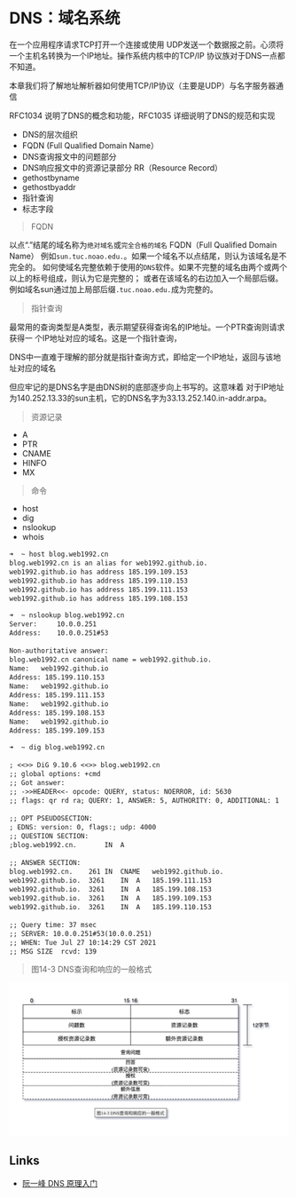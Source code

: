 # DNS：域名系统

在一个应用程序请求TCP打开一个连接或使用
UDP发送一个数据报之前。心须将一个主机名转换为一个IP地址。操作系统内核中的TCP/IP
协议族对于DNS一点都不知道。

本章我们将了解地址解析器如何使用TCP/IP协议（主要是UDP）与名字服务器通信

RFC1034 说明了DNS的概念和功能，RFC1035 详细说明了DNS的规范和实现

- DNS的层次组织
- FQDN (Full Qualified Domain Name）
- DNS查询报文中的问题部分
- DNS响应报文中的资源记录部分 RR（Resource Record）
- gethostbyname
- gethostbyaddr
- 指针查询
- 标志字段

> FQDN

以点“.”结尾的域名称为`绝对域名`或`完全合格的域名` FQDN（Full Qualified Domain Name）
例如`sun.tuc.noao.edu.`。如果一个域名不以点结尾，则认为该域名是不完全的。
如何使域名完整依赖于使用的`DNS`软件。如果不完整的域名由两个或两个以上的标号组成，则认为它是完整的；
或者在该域名的右边加入一个局部后缀。例如域名sun通过加上局部后缀`.tuc.noao.edu.`成为完整的。

> 指针查询

最常用的查询类型是A类型，表示期望获得查询名的IP地址。一个PTR查询则请求获得一
个IP地址对应的域名。这是一个指针查询，

DNS中一直难于理解的部分就是指针查询方式，即给定一个IP地址，返回与该地址对应的域名

但应牢记的是DNS名字是由DNS树的底部逐步向上书写的。这意味着
对于IP地址为140.252.13.33的sun主机，它的DNS名字为33.13.252.140.in-addr.arpa。

> 资源记录

- A
- PTR
- CNAME
- HINFO
- MX

> 命令

- host
- dig
- nslookup
- whois

```log
➜  ~ host blog.web1992.cn
blog.web1992.cn is an alias for web1992.github.io.
web1992.github.io has address 185.199.109.153
web1992.github.io has address 185.199.110.153
web1992.github.io has address 185.199.111.153
web1992.github.io has address 185.199.108.153
```

```log
➜  ~ nslookup blog.web1992.cn
Server:		10.0.0.251
Address:	10.0.0.251#53

Non-authoritative answer:
blog.web1992.cn	canonical name = web1992.github.io.
Name:	web1992.github.io
Address: 185.199.110.153
Name:	web1992.github.io
Address: 185.199.111.153
Name:	web1992.github.io
Address: 185.199.108.153
Name:	web1992.github.io
Address: 185.199.109.153
```

```log
➜  ~ dig blog.web1992.cn

; <<>> DiG 9.10.6 <<>> blog.web1992.cn
;; global options: +cmd
;; Got answer:
;; ->>HEADER<<- opcode: QUERY, status: NOERROR, id: 5630
;; flags: qr rd ra; QUERY: 1, ANSWER: 5, AUTHORITY: 0, ADDITIONAL: 1

;; OPT PSEUDOSECTION:
; EDNS: version: 0, flags:; udp: 4000
;; QUESTION SECTION:
;blog.web1992.cn.		IN	A

;; ANSWER SECTION:
blog.web1992.cn.	261	IN	CNAME	web1992.github.io.
web1992.github.io.	3261	IN	A	185.199.111.153
web1992.github.io.	3261	IN	A	185.199.108.153
web1992.github.io.	3261	IN	A	185.199.109.153
web1992.github.io.	3261	IN	A	185.199.110.153

;; Query time: 37 msec
;; SERVER: 10.0.0.251#53(10.0.0.251)
;; WHEN: Tue Jul 27 10:14:29 CST 2021
;; MSG SIZE  rcvd: 139
```

> 图14-3 DNS查询和响应的一般格式

![TCP-IP-14-3.png](./images/TCP-IP-14-3.png)



## Links

- [阮一峰 DNS 原理入门](http://ruanyifeng.com/blog/2016/06/dns.html)
